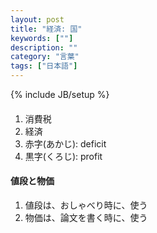 ```yaml
---
layout: post
title: "経済: 国"
keywords: [""]
description: ""
category: "言葉"
tags: ["日本語"]
---
```

{% include JB/setup %}

####
1. 消費税
2. 経済
3. 赤字(あかじ): deficit
4. 黒字(くろじ): profit



#### 値段と物価
1. 値段は、おしゃべり時に、使う
2. 物価は、論文を書く時に、使う
